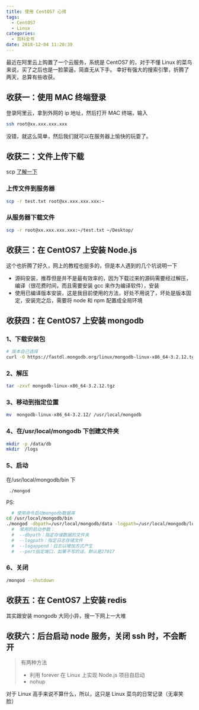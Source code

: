 ```yaml
---
title: 使用 CentOS7 心得
tags:
  - CentOS7
  - Linux
categories:
  - 百科全书
date: 2018-12-04 11:20:39
---
```


最近在阿里云上购置了一个云服务，系统是 CentOS7 的，对于不懂 Linux 的菜鸟来说，买了之后也是一脸蒙逼，简直无从下手。
幸好有强大的搜索引擎，折腾了两天，总算有些收获。

## 收获一：使用 MAC 终端登录

登录阿里云，拿到外网的 ip 地址，然后打开 MAC 终端，输入

```bash
ssh root@xx.xxx.xxx.xxx
```

没错，就这么简单，然后我们就可以在服务器上愉快的玩耍了。

## 收获二：文件上传下载

scp [了解一下](https://www.cnblogs.com/webnote/p/5877920.html)

### 上传文件到服务器

```bash
scp -r test.txt root@xx.xxx.xxx.xxx:~
```

### 从服务器下载文件

```bash
scp -r root@xx.xxx.xxx.xxx:~/test.txt ~/Desktop/
```

## 收获三：在 CentOS7 上安装 Node.js

这个也折腾了好久，网上的教程也挺多的，但是本人遇到的几个坑说明一下

- 源码安装，推荐但是并不是最有效率的，因为下载过来的源码需要经过解压，编译（很花费时间，而且需要安装 gcc 来作为编译软件），安装
- 使用已编译版本安装，这是我目前使用的方法，好处不用说了，坏处是版本固定，安装完之后，需要将 node 和 npm 配置成全局环境

## 收获四：在 CentOS7 上安装 mongodb

### 1、下载安装包

```bash
# 版本自己选择
curl -O https://fastdl.mongodb.org/linux/mongodb-linux-x86_64-3.2.12.tgz
```

### 2、解压

```bash
tar -zxvf mongodb-linux-x86_64-3.2.12.tgz
```

### 3、移动到指定位置

```bash
mv  mongodb-linux-x86_64-3.2.12/ /usr/local/mongodb
```

### 4、在/usr/local/mongodb 下创建文件夹

```bash
mkdir -p /data/db
mkdir  /logs
```

### 5、启动

在/usr/local/mongodb/bin 下

```bash
 ./mongod
```

PS:

```bash
  # 使用命令启动mongodb数据库
cd /usr/local/mongodb/bin
./mongod -dbpath=/usr/local/mongodb/data -logpath=/usr/local/mongodb/logs/mongodb.log -logappend -port=27017 -fork
  #  常用的启动参数：
  #  --dbpath：指定存储数据的文件夹
  #  --logpath：指定日志存储文件
  #  --logappend：日志以增加方式产生
  #  --port指定端口，如果不写的话，默认是27017
```

### 6、关闭

```bash
/mongod --shutdown
```

## 收获五：在 CentOS7 上安装 redis

其实跟安装 mongodb 大同小异，搜一下网上一大堆

## 收获六：后台启动 node 服务，关闭 ssh 时，不会断开

> 有两种方法
>
> - 利用 forever 在 Linux 上实现 Node.js 项目自启动
> - nohup

对于 Linux 高手来说不算什么，所以，这只是 Linux 菜鸟的日常记录（无辜笑脸）
<br>
